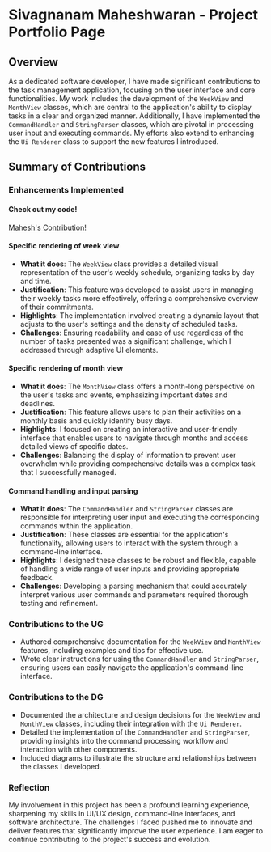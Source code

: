 # Sivagnanam Maheshwaran - Project Portfolio Page

## Overview

As a dedicated software developer, I have made significant contributions to the task management application, focusing on the user interface and core functionalities. My work includes the development of the `WeekView` and `MonthView` classes, which are central to the application's ability to display tasks in a clear and organized manner. Additionally, I have implemented the `CommandHandler` and `StringParser` classes, which are pivotal in processing user input and executing commands. My efforts also extend to enhancing the `Ui Renderer` class to support the new features I introduced.

## Summary of Contributions

### Enhancements Implemented

#### Check out my code!
[Mahesh's Contribution!](https://nus-cs2113-ay2324s2.github.io/tp-dashboard/?search=&sort=groupTitle&sortWithin=title&timeframe=commit&mergegroup=&groupSelect=groupByRepos&breakdown=true&checkedFileTypes=docs~functional-code~test-code~other&since=2024-02-23&tabOpen=true&tabType=authorship&tabAuthor=Mahesh1772&tabRepo=AY2324S2-CS2113-W13-2%2Ftp%5Bmaster%5D&authorshipIsMergeGroup=false&authorshipFileTypes=docs~functional-code~test-code&authorshipIsBinaryFileTypeChecked=false&authorshipIsIgnoredFilesChecked=false)

#### Specific rendering of week view
- **What it does**: The `WeekView` class provides a detailed visual representation of the user's weekly schedule, organizing tasks by day and time.
- **Justification**: This feature was developed to assist users in managing their weekly tasks more effectively, offering a comprehensive overview of their commitments.
- **Highlights**: The implementation involved creating a dynamic layout that adjusts to the user's settings and the density of scheduled tasks.
- **Challenges**: Ensuring readability and ease of use regardless of the number of tasks presented was a significant challenge, which I addressed through adaptive UI elements.

#### Specific rendering of month view
- **What it does**: The `MonthView` class offers a month-long perspective on the user's tasks and events, emphasizing important dates and deadlines.
- **Justification**: This feature allows users to plan their activities on a monthly basis and quickly identify busy days.
- **Highlights**: I focused on creating an interactive and user-friendly interface that enables users to navigate through months and access detailed views of specific dates.
- **Challenges**: Balancing the display of information to prevent user overwhelm while providing comprehensive details was a complex task that I successfully managed.

#### Command handling and input parsing
- **What it does**: The `CommandHandler` and `StringParser` classes are responsible for interpreting user input and executing the corresponding commands within the application.
- **Justification**: These classes are essential for the application's functionality, allowing users to interact with the system through a command-line interface.
- **Highlights**: I designed these classes to be robust and flexible, capable of handling a wide range of user inputs and providing appropriate feedback.
- **Challenges**: Developing a parsing mechanism that could accurately interpret various user commands and parameters required thorough testing and refinement.

### Contributions to the UG
- Authored comprehensive documentation for the `WeekView` and `MonthView` features, including examples and tips for effective use.
- Wrote clear instructions for using the `CommandHandler` and `StringParser`, ensuring users can easily navigate the application's command-line interface.

### Contributions to the DG
- Documented the architecture and design decisions for the `WeekView` and `MonthView` classes, including their integration with the `Ui Renderer`.
- Detailed the implementation of the `CommandHandler` and `StringParser`, providing insights into the command processing workflow and interaction with other components.
- Included diagrams to illustrate the structure and relationships between the classes I developed.

### Reflection
My involvement in this project has been a profound learning experience, sharpening my skills in UI/UX design, command-line interfaces, and software architecture. The challenges I faced pushed me to innovate and deliver features that significantly improve the user experience. I am eager to continue contributing to the project's success and evolution.